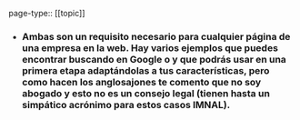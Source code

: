 page-type:: [[topic]]
- ### Ambas son un requisito necesario para cualquier página de una empresa en la web. Hay varios ejemplos que puedes encontrar buscando en Google o y que podrás usar en una primera etapa adaptándolas a tus características, pero como hacen los anglosajones te comento que no soy abogado y esto no es un consejo legal (tienen hasta un simpático acrónimo para estos casos IMNAL).


